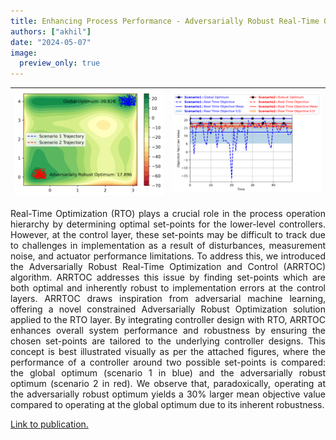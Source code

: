 ```yaml
---
title: Enhancing Process Performance - Adversarially Robust Real-Time Optimization and Control
authors: ["akhil"]
date: "2024-05-07"
image:
  preview_only: true
---
```


<!--more-->

![](featured.jpg) | ![](Fig1b.png)
--- | ---

<div style="text-align: justify">
Real-Time Optimization (RTO) plays a crucial role in the process operation hierarchy by determining optimal set-points for the lower-level controllers. However, at the control layer, these set-points may be difficult to track due to challenges in implementation as a result of disturbances, measurement noise, and actuator performance limitations. To address this, we introduced the Adversarially Robust Real-Time Optimization and Control (ARRTOC) algorithm. ARRTOC addresses this issue by finding set-points which are both optimal and inherently robust to implementation errors at the control layers. ARRTOC draws inspiration from adversarial machine learning, offering a novel constrained Adversarially Robust Optimization solution applied to the RTO layer. By integrating controller design with RTO, ARRTOC enhances overall system performance and robustness by ensuring the chosen set-points are tailored to the underlying controller designs. This concept is best illustrated visually as per the attached figures, where the performance of a controller around two possible set-points is compared: the global optimum (scenario 1 in blue) and the adversarially robust optimum (scenario 2 in red). We observe that, paradoxically, operating at the adversarially robust optimum yields a 30% larger mean objective value compared to operating at the global optimum due to its inherent robustness.
</div>


[Link to publication.](https://arxiv.org/abs/2309.04386)
